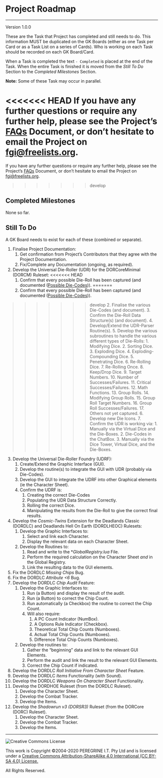 # Project Roadmap

---

Version 1.0.0

These are the Task that Project has completed and still needs to do. This information MUST be duplicated on the GK Boards (either as one Task per Card or as a Task List on a series of Cards). Who is working on each Task should be recorded on each GK Board/Card.

When a Task is completed the text `- Completed` is placed at the end of the Task. When the entire Task is finished it is moved from the *Still To Do* Section to the *Completed Milestones* Section.

**Note:** Some of these Task may occur in parallel.

<<<<<<< HEAD
If you have any further questions or require any further help, please see the Project&rsquo;s [FAQs](FAQs.md) Document, or don&rsquo;t hesitate to email the Project on <fgi@freelists.org>.
=======
If you have any further questions or require any further help, please see the Project&rsquo;s [FAQs](https://github.com/Dulux-Oz/FGI/tree/master/Project_Documentation/FAQs.md) Document, or don&rsquo;t hesitate to email the Project on <fgi@freelists.org>.
>>>>>>> develop


## Completed Milestones

None so far.

## Still To Do

 A GK Board needs to exist for each of these (combined or separate).

1. Finalise Project Documentation:
	1. Get confirmation from Project&rsquo;s Contributors that they agree with the Project Documentation.
	2. Fix/Complete any Documentation (ongoing, as required).
2. Develop the Universal Die-Roller (UDR) for the DORCoreMinimal (DORCM) Ruleset:
<<<<<<< HEAD
	1. Confirm that every possible Die-Roll has been captured (and documented ([Possible Die-Codes](../Support_Files/Possible_Die-Codes.md))).
=======
	1. Confirm that every possible Die-Roll has been captured (and documented ([Possible Die-Codes](https://github.com/Dulux-Oz/FGI/tree/master/Support_Files/Possible_Die-Codes.md))).
>>>>>>> develop
	2. Finalise the various Die-Codes (and document).
	3. Confirm the Die-Roll Data Structure(s) (and document).
	4. Develop/Extend the UDR-Parser Routine(s).
	5. Develop the various subroutines to handle the various different types of Die-Rolls:
		1. Modifying Dice.
		2. Sorting Dice.
		3. Exploding Dice.
		4. Exploding-Compounding Dice.
		5. Penetrating Dice.
		6. Re-Rolling Dice.
		7. Re-Rolling Once.
		8. Keep/Drop Dice.
		9. Target Numbers.
		10. Number of Successes/Failures.
		11. Critical Successes/Failures.
		12. Math Functions.
		13. Group Rolls.
		14. Modifying Group Rolls.
		15. Group Roll Target Numbers.
		16. Group Roll Successes/Failures.
		17. Others not yet captured.
	6. Develop new Die Icons.
	7. Confirm the UDR is working via:
		1. Manually via the Virtual Dice and the Die-Boxes.
		2. Die-Codes in the ChatBox.
		3. Manually via the Dice Tower, Virtual Dice, and the Die-Boxes.
3. Develop the Universal Die-Roller Foundry (UDRF):
	1. Create/Extend the Graphic Interface (GUI).
	2. Develop the routine(s) to integrate the GUI with UDR (probably via Die-Codes).
	3. Develop the GUI to integrate the UDRF into other Graphical elements (ie the Character Sheet).
	4. Confirm the UDRF is:
		1. Creating the correct Die-Codes
		2. Populating the UDR Data Structure Correctly.
		3. Rolling the correct Dice.
		4. Manipulating the results from the Die-Roll to give the correct final results.
4. Develop the *Cosmic-Twins* Extension for the Deadlands Classic (DORDLC) and Deadlands Hell On Earth (DORDLHEOC) Rulesets:
	1. Develop the Graphic Interfaces to:
		1. Select and link each Character.
		2. Display the relevant data on each Character Sheet.
	2. Develop the Routines to:
		1. Read and write to the **GlobalRegistry.lua* File.
		2. Perform the required calculation on the Character Sheet *and* in the Global Registry.
		3. Link the resulting data to the GUI elements.
5. Fix the DORDLC *Missing Chips* Bug.
6. Fix the DORDLC *Attribute &lt;6* Bug.
7. Develop the DORDLC *Chip Audit* Feature:
 	1. Develop the Graphic Interfaces to:
		1. Run (a Button) and display the result of the audit.
		2. Run (a Button) to correct the Chip Count.
		3. Run automatically (a Checkbox) the routine to correct the Chip Count.
		4. Will also require:
			1. A PC Count Indicator (NumBox).
			2. A Options Rule Indicator (Checkbox).
			3. Theoretical Total Chip Counts (Numboxes).
			4. Actual Total Chip Counts (Numboxes).
			4. Difference Total Chip Counts (Numboxes).
	2. Develop the routines to:
		1. Gather the &ldquo;beginning&rdquo; data and link to the relevant GUI Elements.
		2. Perform the audit and link the result to the relevant GUI Elements.
		3. Correct the Chip Count if indicated.
8. Develop the DORDLC *Roll Initiative From Character Sheet* Feature.
9. Develop the DORDLC *Items* Functionality (with Sound).
10. Develop the DORDLC *Weapons On Character Sheet* Functionality.
11. Develop the DORDHOE Ruleset (from the DORDLC Ruleset).
	1. Develop the Character Sheet.
	2. Develop the Combat Tracker.
	3. Develop the Items.
12. Develop the *Shadowrun v3 (DORSR3)* Ruleset (from the DORCore (DORC) Ruleset).
	1. Develop the Character Sheet.
	2. Develop the Combat Tracker.
	3. Develop the Items.

---

![Creative Commons License](https://i.creativecommons.org/l/by-sa/4.0/88x31.png "Creative Commons License")

This work is Copyright &copy;2004-2020 PEREGRINE I.T. Pty Ltd and is licensed under a [Creative Commons Attribution-ShareAlike 4.0 International (CC BY-SA 4.0) License.](https://creativecommons.org/licenses/by-sa/4.0/)

All Rights Reserved.
